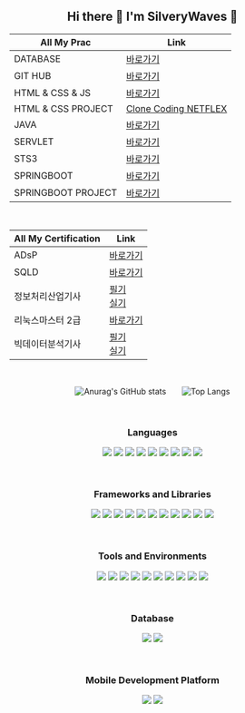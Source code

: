 <div align="center">
  
## Hi there 👋 I'm SilveryWaves 🤗

|All My Prac|Link|
|-|-|
|DATABASE|[바로가기](https://github.com/silverywaves/IT_ACADEMY/tree/a02b8272b4ae94d48c0f1557c92c57a6243cd4b9/DATABASE)|
|GIT HUB|[바로가기](https://github.com/silverywaves/IT_ACADEMY/tree/a02b8272b4ae94d48c0f1557c92c57a6243cd4b9/GIT_GITHUB)|
|HTML & CSS & JS|[바로가기](https://github.com/silverywaves/IT_ACADEMY/tree/a02b8272b4ae94d48c0f1557c92c57a6243cd4b9/HTML_CSS_JS/BASIC%20PRACTICE)|
|HTML & CSS PROJECT|[Clone Coding NETFLEX](https://PROJECTLIST2024.github.io/NETFLEX_CLON)|
|JAVA|[바로가기](https://github.com/silverywaves/IT_ACADEMY/tree/a02b8272b4ae94d48c0f1557c92c57a6243cd4b9/JAVA)|
|SERVLET|[바로가기](https://github.com/silverywaves/IT_ACADEMY/tree/a02b8272b4ae94d48c0f1557c92c57a6243cd4b9/Servlet)|
|STS3|[바로가기](https://github.com/silverywaves/IT_ACADEMY/tree/a02b8272b4ae94d48c0f1557c92c57a6243cd4b9/STS3/DOC_)|
|SPRINGBOOT|[바로가기](https://github.com/silverywaves/IT_SPRINGBOOT.git)|
|SPRINGBOOT PROJECT|[바로가기]()|

<br>

|All My Certification|Link|
|-|-|
|ADsP|[바로가기](https://github.com/silverywaves/IT_ACADEMY/tree/a02b8272b4ae94d48c0f1557c92c57a6243cd4b9/ADsP)|
|SQLD|[바로가기](https://github.com/silverywaves/IT_ACADEMY/tree/a02b8272b4ae94d48c0f1557c92c57a6243cd4b9/SQLD)|
|정보처리산업기사|[필기](https://dailylifethatsnormal.tistory.com/category/CERTIFICATION/IEIP)<br>[실기](https://github.com/silverywaves/IT_ACADEMY/tree/a02b8272b4ae94d48c0f1557c92c57a6243cd4b9/IEIP)|
|리눅스마스터 2급|[바로가기](https://github.com/silverywaves/IT_ACADEMY/tree/a02b8272b4ae94d48c0f1557c92c57a6243cd4b9/LINUXMASTER)|
|빅데이터분석기사|[필기](https://github.com/240711AIBigData/BigDataCertification1.git)<br>[실기](https://github.com/240711AIBigData/BigDataCertification2.git)|

<br>

![Anurag's GitHub stats](https://github-readme-stats.vercel.app/api?username=silverywaves&show_icons=true&theme=radical)&nbsp;&nbsp;&nbsp;&nbsp;&nbsp;&nbsp;&nbsp;![Top Langs](https://github-readme-stats.vercel.app/api/top-langs/?username=silverywaves&layout=compact&theme=radical)

<br>

### Languages
<img src="https://img.shields.io/badge/html-E34F26?style=flat-square&logo=html5&logoColor=white"/>&nbsp;<img src="https://img.shields.io/badge/css-1572B6?style=flat-square&logo=css3&logoColor=white"/>&nbsp;<img src="https://img.shields.io/badge/javascript-F7DF1E?style=flat-square&logo=javascript&logoColor=white"/>&nbsp;<img src="https://img.shields.io/badge/SQL-003B57?style=flat-square&logo=sql&logoColor=white"/>&nbsp;<img src="https://img.shields.io/badge/java-F7DF1E?style=flat-square&logo=java&logoColor=white"/>&nbsp;<img src="https://img.shields.io/badge/C-A8B9CC?style=flat-square&logo=c&logoColor=white"/>&nbsp;<img src="https://img.shields.io/badge/C++-00599C?style=flat-square&logo=cplusplus&logoColor=white"/>&nbsp;<img src="https://img.shields.io/badge/python-3776AB?style=flat-square&logo=python&logoColor=white"/>&nbsp;<img src="https://img.shields.io/badge/dart-0175C2?style=flat-square&logo=dart&logoColor=white"/>

<br>

### Frameworks and Libraries
<img src="https://img.shields.io/badge/spring-6DB33F?style=flat-square&logo=spring&logoColor=white"/>&nbsp;<img src="https://img.shields.io/badge/springboot-6DB33F?style=flat-square&logo=springboot&logoColor=white"/>&nbsp;<img src="https://img.shields.io/badge/bootstrap-7952B3?style=flat-square&logo=bootstrap&logoColor=white"/>&nbsp;<img src="https://img.shields.io/badge/react-61DAFB?style=flat-square&logo=react&logoColor=white"/>&nbsp;<img src="https://img.shields.io/badge/reactbootstrap-41E0FD?style=flat-square&logo=reactbootstrap&logoColor=white"/>&nbsp;<img src="https://img.shields.io/badge/tailwindcss-06B6D4?style=flat-square&logo=tailwindcss&logoColor=white"/>&nbsp;<img src="https://img.shields.io/badge/Node.js-5FA04E?style=flat-square&logo=nodedotjs&logoColor=white"/>&nbsp;<img src="https://img.shields.io/badge/jQuery-0769AD?style=flat-square&logo=jquery&logoColor=white"/>&nbsp;<img src="https://img.shields.io/badge/scikit learn-F7931E?style=flat-square&logo=scikitlearn&logoColor=white"/>&nbsp;<img src="https://img.shields.io/badge/pandas-150458?style=flat-square&logo=pandas&logoColor=white"/>&nbsp;<img src="https://img.shields.io/badge/numpy-013243?style=flat-square&logo=numpy&logoColor=white"/>

<br>

### Tools and Environments
<img src="https://img.shields.io/badge/Anaconda-44A833?style=flat-square&logo=anaconda&logoColor=white"/>&nbsp;<img src="https://img.shields.io/badge/Eclipse IDE-2C2255?style=flat-square&logo=eclipseide&logoColor=white"/>&nbsp;<img src="https://img.shields.io/badge/VS Code-0071C5?style=flat-square&logo=vscode&logoColor=white"/>&nbsp;<img src="https://img.shields.io/badge/intelliJ IDEA-000000?style=flat-square&logo=intellijidea&logoColor=white"/>&nbsp;<img src="https://img.shields.io/badge/Android Studio-3DDC84?style=flat-square&logo=androidstudio&logoColor=white"/>&nbsp;<img src="https://img.shields.io/badge/git-F05032?style=flat-square&logo=git&logoColor=white"/>&nbsp;<img src="https://img.shields.io/badge/github-181717?style=flat-square&logo=github&logoColor=white"/>&nbsp;<img src="https://img.shields.io/badge/gradle-02303A?style=flat-square&logo=gradle&logoColor=white"/>&nbsp;<img src="https://img.shields.io/badge/Apache Tomcat-F8DC75?style=flat-square&logo=apachetomcat&logoColor=white"/>&nbsp;<img src="https://img.shields.io/badge/jupyter-F37626?style=flat-square&logo=jupyter&logoColor=white"/>

<br>

### Database
<img src="https://img.shields.io/badge/MySQL-4479A1?style=flat-square&logo=mysql&logoColor=white"/>&nbsp;<img src="https://img.shields.io/badge/MongoDB-47A248?style=flat-square&logo=mongodb&logoColor=white"/>

<br>

### Mobile Development Platform
<img src="https://img.shields.io/badge/Flutter-02569B?style=flat-square&logo=flutter&logoColor=white"/>&nbsp;<img src="https://img.shields.io/badge/Unity-FFFFFF?style=flat-square&logo=unity&logoColor=black"/>



<!--
**silverywaves/silverywaves** is a ✨ _special_ ✨ repository because its `README.md` (this file) appears on your GitHub profile.

Here are some ideas to get you started:

- 🔭 I’m currently working on ...
- 🌱 I’m currently learning ...
- 👯 I’m looking to collaborate on ...
- 🤔 I’m looking for help with ...
- 💬 Ask me about ...
- 📫 How to reach me: ...
- 😄 Pronouns: ...
- ⚡ Fun fact: ...
-->

</div>
